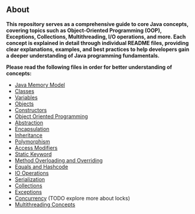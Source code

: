## About

**This repository serves as a comprehensive guide to core Java concepts, covering topics such as Object-Oriented
Programming (OOP), Exceptions, Collections, Multithreading, I/O operations, and more. Each concept is explained in
detail through individual README files, providing clear explanations, examples, and best practices to help developers
gain a deeper understanding of Java programming fundamentals.**

**Please read the following files in order for better understanding of concepts:**

- [Java Memory Model](repository/JMM.README.md)
- [Classes](/repository/Classes.README.md)
- [Variables](repository/Variables.README.md)
- [Objects](repository/Objects.README.md)
- [Constructors](repository/Constructors.README.md)
- [Object Oriented Programming](repository/Object-Oriented-Programming.README.md)
- [Abstraction](repository/Abstraction.README.md)
- [Encapsulation](repository/Encapsulation.README.md)
- [Inheritance](repository/Inheritance.README.md)
- [Polymorphism](repository/Polymorphism.README.md)
- [Access Modifiers](repository/Access-Modifiers.README.md)
- [Static Keyword](repository/Static-Keyword.README.md)
- [Method Overloading and Overriding](repository/Method-Overloading-And-Overriding.README.md)
- [Equals and Hashcode](repository/Equals-And-Hashcode.README.md)
- [IO Operations](repository/Java-IO-Operations.README.md)
- [Serialization](repository/Serialization.README.md)
- [Collections](repository/Collections.README.md)
- [Exceptions](repository/Exceptions.README.md)
- [Concurrency](repository/Concurrency.README.md) (TODO explore more about locks)
- [Multithreading Concepts](repository/Multithreading.README.md)

